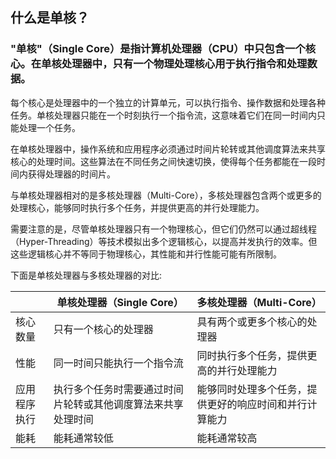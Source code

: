 ## 什么是单核？

### "单核"（Single Core）是指计算机处理器（CPU）中只包含一个核心。在单核处理器中，只有一个物理处理核心用于执行指令和处理数据。


每个核心是处理器中的一个独立的计算单元，可以执行指令、操作数据和处理各种任务。单核处理器只能在一个时刻执行一个指令流，这意味着它们在同一时间内只能处理一个任务。

在单核处理器中，操作系统和应用程序必须通过时间片轮转或其他调度算法来共享核心的处理时间。这些算法在不同任务之间快速切换，使得每个任务都能在一段时间内获得处理器的时间片。

与单核处理器相对的是多核处理器（Multi-Core），多核处理器包含两个或更多的处理核心，能够同时执行多个任务，并提供更高的并行处理能力。

需要注意的是，尽管单核处理器只有一个物理核心，但它们仍然可以通过超线程（Hyper-Threading）等技术模拟出多个逻辑核心，以提高并发执行的效率。但这些逻辑核心并不等同于物理核心，其性能和并行性能可能有所限制。


下面是单核处理器与多核处理器的对比:

|     | 单核处理器（Single Core） |多核处理器（Multi-Core） |
| -------- | ------- |------- |
| 核心数量  | 只有一个核心的处理器    |具有两个或更多个核心的处理器    |
| 性能 | 同一时间只能执行一个指令流   |同时执行多个任务，提供更高的并行处理能力    |
| 应用程序执行    | 执行多个任务时需要通过时间片轮转或其他调度算法来共享处理时间    |能够同时处理多个任务，提供更好的响应时间和并行计算能力   |
| 能耗   | 能耗通常较低   |能耗通常较高  |
